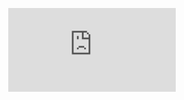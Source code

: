 <p align="center"> 
  <img><embed src="https://wakatime.com/share/@kholilrnm/25ffb0bb-545d-4135-bb4e-99fbefc58147.svg"></embed></img>
</p>

